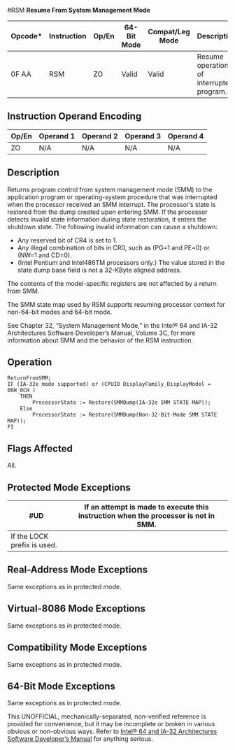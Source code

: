 #RSM
**Resume From System Management Mode**

| Opcode\* | Instruction | Op/En | 64-Bit Mode | Compat/Leg Mode | Description                              |
| -------- | ----------- | ----- | ----------- | --------------- | ---------------------------------------- |
| 0F AA    | RSM         | ZO    | Valid       | Valid           | Resume operation of interrupted program. |

## Instruction Operand Encoding

| Op/En | Operand 1 | Operand 2 | Operand 3 | Operand 4 |
| ----- | --------- | --------- | --------- | --------- |
| ZO    | N/A       | N/A       | N/A       | N/A       |

## Description

Returns program control from system management mode (SMM) to the application program or operating-system procedure that was interrupted when the processor received an SMM interrupt. The processor’s state is restored from the dump created upon entering SMM. If the processor detects invalid state information during state restoration, it enters the shutdown state. The following invalid information can cause a shutdown:

- Any reserved bit of CR4 is set to 1.
- Any illegal combination of bits in CR0, such as (PG=1 and PE=0) or (NW=1 and CD=0).
- (Intel Pentium and Intel486TM processors only.) The value stored in the state dump base field is not a 32-KByte aligned address.

The contents of the model-specific registers are not affected by a return from SMM.

The SMM state map used by RSM supports resuming processor context for non-64-bit modes and 64-bit mode.

See Chapter 32, “System Management Mode,” in the Intel® 64 and IA-32 Architectures Software Developer’s Manual, Volume 3C, for more information about SMM and the behavior of the RSM instruction.

## Operation

```
ReturnFromSMM;
IF (IA-32e mode supported) or (CPUID DisplayFamily_DisplayModel = 06H_0CH )
    THEN
        ProcessorState := Restore(SMMDump(IA-32e SMM STATE MAP));
    Else
        ProcessorState := Restore(SMMDump(Non-32-Bit-Mode SMM STATE MAP));
FI

```

## Flags Affected

All.

## Protected Mode Exceptions

| #​​​UD                      | If an attempt is made to execute this instruction when the processor is not in SMM. |
| --------------------------- | ----------------------------------------------------------------------------------- |
| If the LOCK prefix is used. |

## Real-Address Mode Exceptions

Same exceptions as in protected mode.

## Virtual-8086 Mode Exceptions

Same exceptions as in protected mode.

## Compatibility Mode Exceptions

Same exceptions as in protected mode.

## 64-Bit Mode Exceptions

Same exceptions as in protected mode.

This UNOFFICIAL, mechanically-separated, non-verified reference is provided for convenience, but it may be
incomplete or broken in various obvious or non-obvious
ways. Refer to [Intel® 64 and IA-32 Architectures Software Developer’s Manual](https://software.intel.com/en-us/download/intel-64-and-ia-32-architectures-sdm-combined-volumes-1-2a-2b-2c-2d-3a-3b-3c-3d-and-4) for anything serious.
